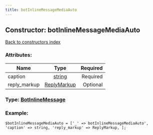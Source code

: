 ```yaml
---
title: botInlineMessageMediaAuto
---
```

## Constructor: botInlineMessageMediaAuto  
[Back to constructors index](index.md)



### Attributes:

| Name     |    Type       | Required |
|----------|:-------------:|---------:|
|caption|[string](../types/string.md) | Required|
|reply\_markup|[ReplyMarkup](../types/ReplyMarkup.md) | Optional|



### Type: [BotInlineMessage](../types/BotInlineMessage.md)


### Example:

```
$botInlineMessageMediaAuto = ['_' => botInlineMessageMediaAuto', 'caption' => string, 'reply_markup' => ReplyMarkup, ];
```